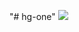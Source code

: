 "# hg-one"
[![](https://img.shields.io/npm/v/npm.svg)](https://www.npmjs.com/package/@mlyncheski/hg-one)